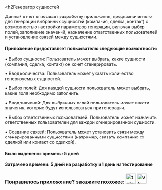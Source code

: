 <h2Генератор сущностей</h2>
<p>Данный отчет описывает разработку приложения, предназначенного для генерации выбранных сущностей (компания, сделка, контакт) с возможностью настройки параметров генерации, включая выбор полей, заполнение значений, назначение ответственных пользователей и установление связей между сущностями.</p>
<h4>Приложение предоставляет пользователю следующие возможности:</h4>
 <p> • Выбор сущности: Пользователь может выбрать, какие сущности (компания, сделка, контакт) он хочет сгенерировать.</p>
 <p> • Ввод количества: Пользователь может указать количество генерируемых сущностей.</p>
 <p> • Выбор полей: Для каждой сущности пользователь может выбрать, какие поля необходимо заполнить.</p>
 <p> • Ввод значений: Для выбранных полей пользователь может ввести значения, которые будут использоваться при генерации.</p>
 <p> • Выбор ответственных пользователей: Пользователь может назначить ответственных пользователей для каждой сгенерированной сущности.</p>
 <p> • Создание связей: Пользователь может установить связи между сгенерированными сущностями (например, связать компанию со сделкой или контакт со сделкой).</p>
<h4>Было выделенно времени: 5 дней</h4>
<h4>Затрачено времени: 5 дней на разработку и 1 день на тестирование</h4>
<h3>Понравилось приложение? закажите похожее: <a target="_blank" href="https://t.me/timofey_bitrix24"><img alt="telegram"  width="32px" height="32px" title="telegram" src="https://github.com/user-attachments/assets/9092b79a-c4e0-45e0-af75-86ce4ad47b8b"></a> <a target="_blank" href="https://vk.com/timofey_bitrix24"><img  width="32px" height="32px" alt="vk" title="vk" src="https://github.com/user-attachments/assets/93ea1801-dd33-43ad-99c1-79c41c8ddfbd"></a></h3>

